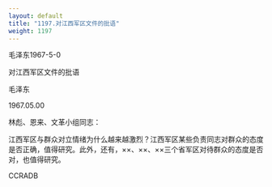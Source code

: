 ```yaml
---
layout: default
title: "1197.对江西军区文件的批语"
weight: 1197
---
```


毛泽东1967-5-0

对江西军区文件的批语

毛泽东

1967.05.00

林彪、恩来、文革小组同志：

江西军区与群众对立情绪为什么越来越激烈？江西军区某些负责同志对群众的态度是否正确，值得研究。此外，还有，××、××、××三个省军区对待群众的态度是否对，也值得研究。

CCRADB

